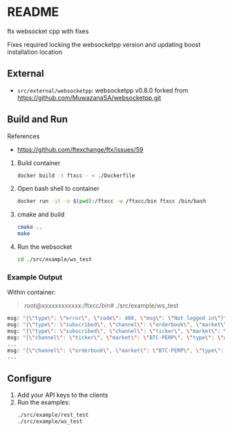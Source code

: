 # README

ftx websocket cpp with fixes

Fixes required locking the websocketpp version and updating boost installation location

## External

- `src/external/websocketpp`: websocketpp v0.8.0 forked from https://github.com/MuwazanaSA/websocketpp.git

## Build and Run

References
- https://github.com/ftexchange/ftx/issues/59

1. Build container
	```bash
	docker build -t ftxcc - < ./Dockerfile
	```
1. Open bash shell to container
	```bash
	docker run -it -v $(pwd):/ftxcc -w /ftxcc/bin ftxcc /bin/bash
	```
1. cmake and build
	```bash
	cmake ..
	make
	```
1. Run the websocket
	```bash
	cd ./src/example/ws_test
	```

### Example Output

Within container:

> root@xxxxxxxxxxxx:/ftxcc/bin# ./src/example/ws_test

```sh
msg: "{\"type\": \"error\", \"code\": 400, \"msg\": \"Not logged in\"}"
msg: "{\"type\": \"subscribed\", \"channel\": \"orderbook\", \"market\": \"BTC-PERP\"}"
msg: "{\"type\": \"subscribed\", \"channel\": \"ticker\", \"market\": \"BTC-PERP\"}"
msg: "{\"channel\": \"ticker\", \"market\": \"BTC-PERP\", \"type\": \"update\", \"data\": {\"bid\": 41570.0, \"ask\": 41571.0, \"bidSize\": 2.339, \"askSize\": 2.8949, \"last\": 41576.0, \"time\": 1644041458.39259}}"
...
msg: "{\"channel\": \"orderbook\", \"market\": \"BTC-PERP\", \"type\": \"partial\", \"data\": {\"time\": 1644041458.6191204, \"checksum\": 886602363, \"bids\": [[41570.0, 2.339], [41569.0, 1.2517]," ...
...

```

## Configure

1. Add your API keys to the clients
1. Run the examples:
	```bash
	./src/example/rest_test
	./src/example/ws_test
	```
